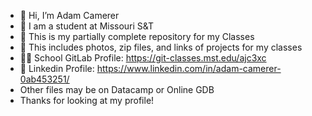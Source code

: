 - 👋 Hi, I’m Adam Camerer
- 🏫 I am a student at Missouri S&T
- 👀 This is my partially complete repository for my Classes
- 🌱 This includes photos, zip files, and links of projects for my classes
- 👨‍💻 School GitLab Profile: https://git-classes.mst.edu/ajc3xc
- 🤝 Linkedin Profile: https://www.linkedin.com/in/adam-camerer-0ab453251/
- Other files may be on Datacamp or Online GDB
- Thanks for looking at my profile!

<!---
ajc3xc/ajc3xc is a ✨ special ✨ repository because its `README.md` (this file) appears on your GitHub profile.
You can click the Preview link to take a look at your changes.
--->
